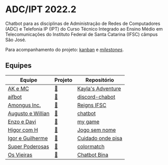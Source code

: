 # ADC/IPT 2022.2

Chatbot para as disciplinas de Administração de Redes de Computadores (ADC) e Telefonia IP (IPT) do Curso Técnico Integrado ao Ensino Médio em Telecomunicações do Instituto Federal de Santa Catarina (IFSC) câmpus São José.

Para acompanhamento do projeto: [kanban](https://github.com/users/boidacarapreta/projects/2/views/1) e [_milestones_](https://github.com/users/boidacarapreta/projects/2/views/2).

## Equipes

| Equipe                                                    | Projeto                                                            | Repositório                                                          |
| --------------------------------------------------------- | ------------------------------------------------------------------ | -------------------------------------------------------------------- |
| [AK e MC](https://github.com/AK-MC)                       | [🔗](https://github.com/orgs/AK-MC/projects/1/views/1)             | [Kayla's Adventure](https://github.com/AK-MC/Kayla-s-adventure)      |
| [aifbot](https://github.com/aifbot)                       | [🔗](https://github.com/orgs/aifbot/projects/1)                    | [discord-chabot](https://github.com/aifbot/discord-chatbot)          |
| [Amongus Inc.](https://github.com/Amongus-Inc)            | [🔗](https://github.com/orgs/Amongus-Inc/projects/2/views/1)       | [Reigns IFSC](https://github.com/Amongus-Inc/ReignsIFSC)             |
| [Augusto e Willian](https://github.com/Augusto-e-Willian) | [🔗](https://github.com/orgs/Augusto-e-Willian/projects/1/views/1) | [chatbot](https://github.com/Augusto-e-Willian/chatbot)              |
| [Enzo e Davi](https://github.com/enzo-davi)               | [🔗](https://github.com/orgs/enzo-davi/projects/1/views/1)         | [my game](https://github.com/enzo-davi/my-game)                      |
| [Higor com H](https://github.com/higor-com-h)             | [🔗](https://github.com/orgs/higor-com-h/projects/1)               | [Jogo sem nome](https://github.com/higor-com-h/jogosemnome)          |
| [Igor e Guilherme](https://github.com/igor-e-gui)         | [🔗](https://github.com/orgs/igor-e-gui/projects/1)                | [Cuidado onde pisa](https://github.com/igor-e-gui/cuidado-onde-pisa) |
| [Super Poderosas](https://github.com/super-poderosas)     | [🔗](https://github.com/orgs/super-poderosas/projects/2)           | [colormatch](https://github.com/super-poderosas/colormatch)          |
| [Os Vieiras](https://github.com/OsVieiras)                | [🔗](https://github.com/orgs/OsVieiras/projects/2)                 | [Chatbot Bina](https://github.com/OsVieiras/Chatbot-Bina)            |
